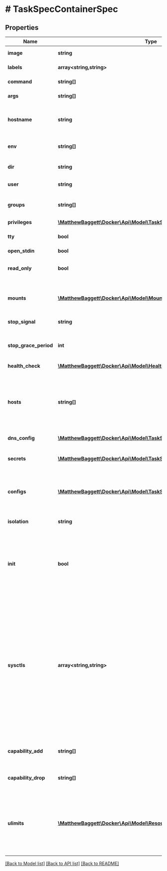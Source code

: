 # # TaskSpecContainerSpec

## Properties

Name | Type | Description | Notes
------------ | ------------- | ------------- | -------------
**image** | **string** | The image name to use for the container | [optional]
**labels** | **array<string,string>** | User-defined key/value data. | [optional]
**command** | **string[]** | The command to be run in the image. | [optional]
**args** | **string[]** | Arguments to the command. | [optional]
**hostname** | **string** | The hostname to use for the container, as a valid [RFC 1123](https://tools.ietf.org/html/rfc1123) hostname. | [optional]
**env** | **string[]** | A list of environment variables in the form &#x60;VAR&#x3D;value&#x60;. | [optional]
**dir** | **string** | The working directory for commands to run in. | [optional]
**user** | **string** | The user inside the container. | [optional]
**groups** | **string[]** | A list of additional groups that the container process will run as. | [optional]
**privileges** | [**\MatthewBaggett\Docker\Api\Model\TaskSpecContainerSpecPrivileges**](TaskSpecContainerSpecPrivileges.md) |  | [optional]
**tty** | **bool** | Whether a pseudo-TTY should be allocated. | [optional]
**open_stdin** | **bool** | Open &#x60;stdin&#x60; | [optional]
**read_only** | **bool** | Mount the container&#39;s root filesystem as read only. | [optional]
**mounts** | [**\MatthewBaggett\Docker\Api\Model\Mount[]**](Mount.md) | Specification for mounts to be added to containers created as part of the service. | [optional]
**stop_signal** | **string** | Signal to stop the container. | [optional]
**stop_grace_period** | **int** | Amount of time to wait for the container to terminate before forcefully killing it. | [optional]
**health_check** | [**\MatthewBaggett\Docker\Api\Model\HealthConfig**](HealthConfig.md) |  | [optional]
**hosts** | **string[]** | A list of hostname/IP mappings to add to the container&#39;s &#x60;hosts&#x60; file. The format of extra hosts is specified in the [hosts(5)](http://man7.org/linux/man-pages/man5/hosts.5.html) man page:      IP_address canonical_hostname [aliases...] | [optional]
**dns_config** | [**\MatthewBaggett\Docker\Api\Model\TaskSpecContainerSpecDNSConfig**](TaskSpecContainerSpecDNSConfig.md) |  | [optional]
**secrets** | [**\MatthewBaggett\Docker\Api\Model\TaskSpecContainerSpecSecretsInner[]**](TaskSpecContainerSpecSecretsInner.md) | Secrets contains references to zero or more secrets that will be exposed to the service. | [optional]
**configs** | [**\MatthewBaggett\Docker\Api\Model\TaskSpecContainerSpecConfigsInner[]**](TaskSpecContainerSpecConfigsInner.md) | Configs contains references to zero or more configs that will be exposed to the service. | [optional]
**isolation** | **string** | Isolation technology of the containers running the service. (Windows only) | [optional]
**init** | **bool** | Run an init inside the container that forwards signals and reaps processes. This field is omitted if empty, and the default (as configured on the daemon) is used. | [optional]
**sysctls** | **array<string,string>** | Set kernel namedspaced parameters (sysctls) in the container. The Sysctls option on services accepts the same sysctls as the are supported on containers. Note that while the same sysctls are supported, no guarantees or checks are made about their suitability for a clustered environment, and it&#39;s up to the user to determine whether a given sysctl will work properly in a Service. | [optional]
**capability_add** | **string[]** | A list of kernel capabilities to add to the default set for the container. | [optional]
**capability_drop** | **string[]** | A list of kernel capabilities to drop from the default set for the container. | [optional]
**ulimits** | [**\MatthewBaggett\Docker\Api\Model\ResourcesUlimitsInner[]**](ResourcesUlimitsInner.md) | A list of resource limits to set in the container. For example: &#x60;{\&quot;Name\&quot;: \&quot;nofile\&quot;, \&quot;Soft\&quot;: 1024, \&quot;Hard\&quot;: 2048}&#x60;\&quot; | [optional]

[[Back to Model list]](../../README.md#models) [[Back to API list]](../../README.md#endpoints) [[Back to README]](../../README.md)
